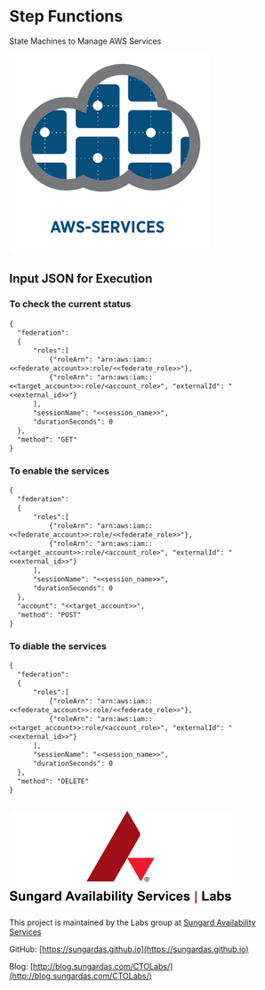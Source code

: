 
# Step Functions

State Machines to Manage AWS Services

![aws-services][aws-services-image]

## Input JSON for Execution

### To check the current status
```
{
  "federation":
  {
      "roles":[
          {"roleArn": "arn:aws:iam::<<federate_account>>:role/<<federate_role>>"},
          {"roleArn": "arn:aws:iam::<<target_account>>:role/<account_role>", "externalId": "<<external_id>>"}
      ],
      "sessionName": "<<session_name>>",
      "durationSeconds": 0
  },
  "method": "GET"
}
```

### To enable the services
```
{
  "federation":
  {
      "roles":[
          {"roleArn": "arn:aws:iam::<<federate_account>>:role/<<federate_role>>"},
          {"roleArn": "arn:aws:iam::<<target_account>>:role/<account_role>", "externalId": "<<external_id>>"}
      ],
      "sessionName": "<<session_name>>",
      "durationSeconds": 0
  },
  "account": "<<target_account>>",
  "method": "POST"
}
```

### To diable the services
```
{
  "federation":
  {
      "roles":[
          {"roleArn": "arn:aws:iam::<<federate_account>>:role/<<federate_role>>"},
          {"roleArn": "arn:aws:iam::<<target_account>>:role/<account_role>", "externalId": "<<external_id>>"}
      ],
      "sessionName": "<<session_name>>",
      "durationSeconds": 0
  },
  "method": "DELETE"
}
```

## [![Sungard Availability Services | Labs][labs-logo]][labs-github-url]

This project is maintained by the Labs group at [Sungard Availability
Services](http://sungardas.com)

GitHub: [https://sungardas.github.io](https://sungardas.github.io)

Blog:
[http://blog.sungardas.com/CTOLabs/](http://blog.sungardas.com/CTOLabs/)

[labs-github-url]: https://sungardas.github.io
[labs-logo]: https://raw.githubusercontent.com/SungardAS/repo-assets/master/images/logos/sungardas-labs-logo-small.png
[aws-services-image]: ./docs/images/logo.png?raw=true
